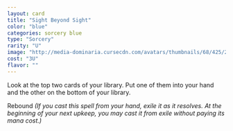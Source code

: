 ```yaml
---
layout: card
title: "Sight Beyond Sight"
color: "blue"
categories: sorcery blue
type: "Sorcery"
rarity: "U"
image: "http://media-dominaria.cursecdn.com/avatars/thumbnails/68/425/200/283/635618488092656945.png"
cost: "3U"
flavor: ""
---
```


Look at the top two cards of your library. Put one of them into your hand and the other on the bottom of your library.

Rebound <em>(If you cast this spell from your hand, exile it as it resolves. At the beginning of your next upkeep, you may cast it from exile without paying its mana cost.)</em>
